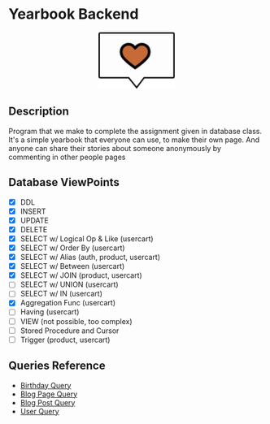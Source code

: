 # Yearbook Backend

<p align="center">
<img src="docs/image/Logo.png" alt="Yearbook Logo" width="150px">
</p>

## Description
Program that we make to complete the assignment given in database class. It's a simple yearbook that everyone can use, to make their own page. And anyone can share their stories about someone anonymously by commenting in other people pages

## Database ViewPoints
- [x] DDL
- [x] INSERT
- [x] UPDATE
- [x] DELETE
- [x] SELECT w/ Logical Op & Like (usercart)
- [x] SELECT w/ Order By (usercart)
- [x] SELECT w/ Alias (auth, product, usercart)
- [x] SELECT w/ Between (usercart)
- [x] SELECT w/ JOIN (product, usercart)
- [ ] SELECT w/ UNION (usercart)
- [ ] SELECT w/ IN (usercart)
- [x] Aggregation Func (usercart)
- [ ] Having (usercart)
- [ ] VIEW (not possible, too complex)
- [ ] Stored Procedure and Cursor 
- [ ] Trigger (product, usercart)
## Queries Reference
- [Birthday Query](/docs/BirthdayQuery.md)
- [Blog Page Query](/docs/BlogPagesQuery.md)
- [Blog Post Query](/docs/BlogPostQuery.md)
- [User Query](/docs/UserQuery.md)

